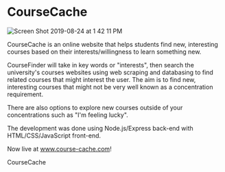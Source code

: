 # CourseCache

![Screen Shot 2019-08-24 at 1 42 11 PM](https://user-images.githubusercontent.com/42192106/63640991-0cd0e200-c675-11e9-9d13-90576ca9bbfe.png)

CourseCache is an online website that helps students find new, interesting courses based on their interests/willingness to learn something new.

CourseFinder will take in key words or "interests", then search the university's courses websites using web scraping and databasing to find related courses that might interest the user. The aim is to find new, interesting courses that might not be very well known as a concentration requirement.

There are also options to explore new courses outside of your concentrations such as "I'm feeling lucky".

The development was done using Node.js/Express back-end with HTML/CSS/JavaScript front-end.

Now live at www.course-cache.com!

CourseCache


